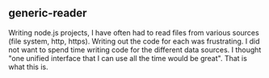 generic-reader
--------------

Writing node.js projects, I have often had to read files from various sources (file system, http, https). Writing out the code for each was frustrating. I did not want to spend time writing code for the different data sources. I thought "one unified interface that I can use all the time would be great". That is what this is.


